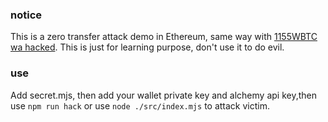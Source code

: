 ### notice
This is a zero transfer attack demo in Ethereum, same way with [1155WBTC wa hacked](https://slowmist.medium.com/small-bait-big-fish-unveiling-the-1155-wbtc-phishing-incident-22bf53b6fe60).
This is just for learning purpose, don't use it to do evil.

### use
Add secret.mjs, then add your wallet private key and alchemy api key,then use `npm run hack` or use `node ./src/index.mjs` to attack victim.
